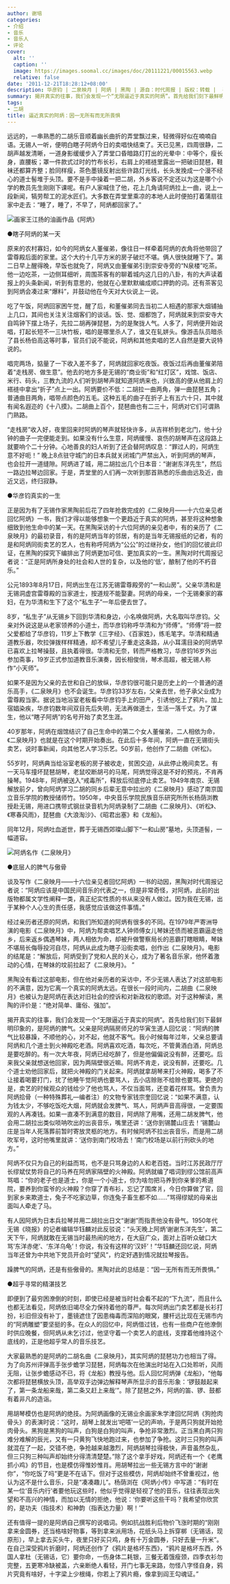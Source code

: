 ```yaml
---
author: 谢培
categories:
- 介绍
- 音乐
- 音乐人
- 评论
cover:
  alt: ''
  caption: ''
  image: https://images.soomal.cc/images/doc/20111221/00015563.webp
  relative: false
date: '2011-12-21T18:28:12+08:00'
description: 华彦钧 | 二泉映月 | 阿炳 | 黑陶 | 源自：时代周报 | 版权：转载 |  平均/总评分：09.92/129
summary: 揭开真实的往事，我们会发现一个“无限逼近于真实的阿炳”。首先给我们刻下最鲜明印象的，是阿炳的脾气。父亲是阿炳隔房师兄的华寅生道人回忆说：“阿炳的脾气比较暴躁，不顺他的心，对不起，他就不客气。我小时候每年过年，父亲总要请阿炳和几个道士到火神殿吃老酒。阿炳喜欢吃酒，每次吃，不管黄酒白酒，阿炳总是要吃醉的……
tags:
- 二胡
title: 逼近真实的阿炳：因一无所有而无所畏惧
---
```


远远的，一串熟悉的二胡乐音顺着幽长曲折的弄堂飘过来，轻微得好似在喃喃自语。无锡人一听，便明白瞎子阿炳今日的卖唱快结束了。天已见黑，四周很静，二胡声越发清晰，一道身影缓缓步入了弄堂口昏暗路灯打出的光晕中：中等个，瘦长身，直腰板；罩一件款式过时的竹布长衫，右肩上的褡裢里露出一把破旧琵琶，鞋袜还都算齐整；脸同样瘦，茶色墨镜反射出些许路灯光线，长头发挽成一个漫不经心的道士髻堆于头顶。要不是手中操着一把二胡，外乡客说不定还以为这是哪个小学的教员先生刚刚下课呢。有户人家喊住了他，花上几角请阿炳拉上一曲，说上一段新闻，犒劳帮工的泥水匠们。大多数在弄堂里乘凉的本地人此时便拍打着蒲扇往家中走去：“睡了，睡了，不早了，阿炳都回家了。”

![画家王江扬的油画作品《阿炳》](https://images.soomal.cc/images/doc/20111221/00015563.webp)





●瞎子阿炳的某一天

原来的农村寡妇，如今的阿炳女人董催弟，像往日一样牵着阿炳的衣角将他带回了雷尊殿后面的家里。这个大约十几平方米的房子破烂不堪。俩人很快就睡下了。第二日早上醒得晚，早饭也就免了，阿炳又由董催弟引到崇安寺旁的“N泉楼”吃茶。他一边吃茶，一边侧耳细听，周围茶客有的聊着城内这几日的八卦，有的大声读着报上的头条新闻，听到有意思的，他就在心里默默编成顺口押韵的词。还有茶客见到阿炳会凑过来“爆料”，并鼓动他在今天对大伙说上一说。

吃了午饭，阿炳回家困午觉，醒了后，和董催弟同去当初二人相遇的那家大烟铺抽上几口，其间也关注关注烟客们的谈话。饭、觉、烟都饱了，阿炳就来到崇安寺大自鸣钟下摆上场子，先拉二胡再弹琵琶，为的是聚拢人气。人多了，阿炳便开始说唱，打起长短不一三块竹板，唱的是哪里杀人了，谁又在轧姘头。像游击队员暗杀了县长杨伯高这等时事，官员们说不能说，阿炳和其他卖唱的艺人自然是要大说特说的。

唱完两场，掂量了一下收入差不多了，阿炳就回家吃夜饭。夜饭过后再由董催弟陪着“走栈房、做生意”。他去的地方多是无锡的“商业街”和“红灯区”，戏馆、饭店、米行、码头，三教九流的人们听到胡琴声就知道阿炳来也，兴致高的便从他肩上的褡裢中拿出“折子”点上一出。阿炳要价不低：二胡拉一曲两角，弹一曲琵琶五角；普通曲目两角，唱带点颜色的五毛。这种五毛的曲子在折子上有五六十只，其中就有闻名遐迩的《十八摸》。二胡曲上百个，琵琶曲也有二三十，阿炳对它们可谓熟门熟路。

“走栈房”收入好，夜里回来时阿炳的琴声就轻快许多，从吉祥桥到老北门，他十分钟的曲子一完便能走到。如果没有什么生意，阿炳缓慢、哀伤的胡琴声在这段路上就要响个二十分钟。心地善良的妇人听到了还会替阿炳叹息：“罪过人的，阿炳生意不好呃！” 晚上8点驻守城门的日本兵就关闭城门严禁出入，听到阿炳的琴声，也会拉开一道缝隙。阿炳进了城，用二胡拉出几个日本音：“谢谢东洋先生”，然后一路边拉琴边回家。于是，弄堂里的人们再一次听到那首熟悉的乐曲由远及近，由近又远，终归寂静。

●华彦钧真实的一生

正是因为有了无锡作家黑陶前后花了四年抢救完成的《二泉映月――十六位亲见者回忆阿炳》一书，我们才得以能够想象一个更趋近于真实的阿炳，甚至将这种想象细致到他生命中的某一天。在黑陶采访的十六位阿炳的亲见者中，有的亲历了《二泉映月》的最初录音，有的是阿炳当年的邻居，有的是当年无锡报纸的记者，有的是和阿炳同街卖艺的艺人，也有称呼阿炳为“公公”的过继孙女，他们的回忆彼此印证，在黑陶的探究下编排出了阿炳更加可信、更加真实的一生。黑陶对时代周报记者说：“正是阿炳所身处的社会和人世的复杂，以及他的‘低’，酿制了他的不朽音乐。”

公元1893年8月17日，阿炳出生在江苏无锡雷尊殿旁的“一和山房”。父亲华清和是无锡洞虚宫雷尊殿的当家道士，按道规不能娶妻。阿炳的母亲，一个无锡秦家的寡妇，在为华清和生下了这个“私生子”一年后便去世了。

8岁，“私生子”从无锡乡下回到华清和身边，小名唤做阿炳，大名取叫华彦钧。父亲对外说这是从老家领养的小道士，而华彦钧称呼华清和为“师傅”。“师傅”将一腔父爱都给了华彦钧，11岁上下教学《三字经》、《百家姓》，练毛笔字。华清和精通道教乐器，吹拉弹拨样样精通，却不希望儿子重走这条路，从小耳濡目染的阿炳早已喜欢上拉琴操鼓，且执着得很。华清和无奈，转而严格教习，华彦钧16岁外出参加斋事，19岁正式参加道教音乐演奏，因长相俊俏，琴术高超，被无锡人称作“小天师”。

如果不是因为父亲的去世和自己的放纵，华彦钧很可能只是历史上的一个普通的道乐高手，《二泉映月》也不会诞生。华彦钧33岁左右，父亲去世，他子承父业成为雷尊殿当家。据说当地浴室老板看中华彦钧手上的田产，引诱他吃上了鸦片。加上宿娼染疾，华彦钧数年间双目先后失明，无法再做道士，生活一落千丈。为了谋生，他以“瞎子阿炳”的名号开始了卖艺生涯。

40岁那年，阿炳在烟馆结识了自己生命中的第二个女人董催弟，二人相依为命，《二泉映月》也就是在这个时期开始奏出。在此后十多年间，阿炳一直在无锡街头卖艺，说时事新闻，向其他艺人学习乐艺。50岁前，他创作了二胡曲《听松》。

55岁时，阿炳典当给浴室老板的房子被收走，贫困交迫，从此停止晚间卖艺。有一天马车撞坏琵琶胡琴，老鼠咬断胡弓的马尾，阿炳觉得这是不好的预兆，不肯再操琴。1948年，阿炳被送入“戒毒所”，释放后彻底停止卖艺。1949年南京、无锡解放前夕，曾向阿炳学习二胡的同乡后辈无意中拉出的《二泉映月》感动了南京国立音乐学院的教授储师竹。1950年，中央音乐学院民族音乐研究所所长杨荫浏教授赴无锡，用进口携带式钢丝录音机为阿炳录制了二胡曲《二泉映月》、《听松》、《寒春风雨》，琵琶曲《大浪淘沙》、《昭君出塞》和《龙船》。

同年12月，阿炳吐血逝世，葬于无锡西郊璨山脚下“一和山房”墓地，头顶道髻，一幅道容。

![阿炳名作《二泉映月》](https://images.soomal.cc/images/doc/20111221/00015562.webp)





●底层人的脾气与傲骨

谈及写作《二泉映月――十六位亲见者回忆阿炳》一书的动因，黑陶对时代周报记者说：“阿炳应该是中国民间音乐的代表之一，但是非常奇怪，对阿炳，此前的出版物都属文学性阐释一类，真正纪实性质的书从来没有人做过。因为我在无锡，出于某种个人心生的责任感，我感觉应该做这件事情。”

经过亲历者还原的阿炳，和我们所知道的阿炳有很多的不同。在1979年严寄洲导演的电影《二泉映月》中，阿炳为帮卖唱艺人钟师傅女儿琴妹还债而被恶霸逼走他乡，后来返乡偶遇琴妹，两人相依为命，却被升做警察局长的恶霸打瞎眼睛，琴妹不堪局长侮辱投河自尽，阿炳从此成为瞎子沿街卖唱，创作出《二泉映月》。电影的结尾是：“解放后，阿炳受到了党和人民的关心，成为了著名音乐家，他怀着激动的心情，在琴妹的坟前拉起了《二泉映月》。 ”

黑陶没有看过这部电影，但在他对亲历者的采访中，不少无锡人表达了对这部电影的不满意，因为它离一个真实的阿炳太远。在很长一段时间内，二胡曲《二泉映月》也被认为是阿炳在表达对旧社会的控诉和对新政权的歌颂。对于这种解读，黑陶的评价是：“绝对简单、庸俗、强加”。

揭开真实的往事，我们会发现一个“无限逼近于真实的阿炳”。首先给我们刻下最鲜明印象的，是阿炳的脾气。父亲是阿炳隔房师兄的华寅生道人回忆说：“阿炳的脾气比较暴躁，不顺他的心，对不起，他就不客气。我小时候每年过年，父亲总要请阿炳和几个道士到火神殿吃老酒。阿炳喜欢吃酒，每次吃，不管黄酒白酒，阿炳总是要吃醉的。有一次大年夜，阿炳已经吃醉了，但是他偏偏说没有醉，还要吃。后来我父亲就想送他回家，因为两隔壁很近嘛。阿炳不肯走，说没有醉，还要吃。几个道士劝他回家后，就把火神殿的门关起来。阿炳就拿胡琴来打火神殿，喝多了不让接着喝要打门，扰了他睡午觉阿炳也要骂人，去小店赊账不给赊也要骂。更绝的是，卖艺的时候观众的钱给少了他也骂人，不仅当面骂，还变着花样骂。曾负责为阿炳拾骨（一种特殊葬礼―编者注）的文物专家钱宗奎回忆说：“如果不满意，认为钱太少，不够吃饭吃大烟，阿炳就会发脾气、骂人，阿炳声音高得很，一定要围观的人再凑钱。如果一直凑不到满意的数目，阿炳除了用嘴，还用二胡发脾气，他会用二胡拉出类似唢呐吹出的出丧音乐，嘴里还讲：‘送你到锡麓山庄去！’锡麓山庄是当年人死落葬前暂时寄放灵柩的地方。有时候阿炳不拉出丧音乐，而是用二胡吹军号，这时他嘴里就讲：‘送你到南门校场去！’南门校场是以前行刑砍头的地方。”

阿炳不仅只为自己的利益而骂，也不是只骂身边的人和老百姓。当时江苏民政厅厅长缪斌仗势将自己的马养在阿炳家隔壁的火神殿。阿炳就编了唱词到缪公馆前高声骂唱：“你的老子也是道士，你是一个小道士，你为啥勿把马养到你亲爹的希道院，要养到你蛮爷的火神殿？你穿了青布衫，忘记了围席爿，今日你算做了官，回到家乡来欺道士，兔子不吃家边草，你连兔子畜生都不如……”骂得缪斌的母亲出面叫人牵走了马。

有人因阿炳为日本兵拉琴并用二胡拉出日文“谢谢”而指责他没有骨气。1950年代无锡《晓报》的记者编辑华钰麟对此反驳说：“头天晚上阿炳‘谢谢东洋先生’，第二天下午，阿炳就敢在无锡当时最热闹的地方，在大庭广众，面对上百听众破口大骂‘东洋赤佬’、‘东洋乌龟’！你说，有没有这样的‘汉奸’！”华钰麟还回忆说，阿炳当年还曾为中共地下党员开会时“望风”，约定好遇到情况就拉琴报告。

躁脾气的阿炳，还是有些傲骨的。黑陶对此的总结是：“因一无所有而无所畏惧。”

●超乎寻常的精湛技艺

即便到了最穷困潦倒的时刻，即使已经是被当时社会看不起的“下九流”，而且什么也都无法看见，阿炳依旧竭尽全力保持着他的尊严。每次阿炳出门卖艺都是长衫打扮，衫旧但没有补丁，墨镜遮住了因患梅毒而深陷的眼窝，腰杆远比现在无锡市内的“阿炳雕塑”要坚挺的多。在众人的回忆中，阿炳借过钱，也有一些商户在他潦倒时供应晚餐，但阿炳从未乞讨过，他坚守着一个卖艺人的底线，支撑着他维持这个底线的，正是他超乎常人的音乐技艺。

大家最熟悉的是阿炳的二胡名曲《二泉映月》，其实阿炳的琵琶功力也相当了得。为了向苏州评弹高手张步蟾学习琵琶，阿炳每次在他演出时站在入口处聆听，风雨无阻，让张步蟾感动不已，将《龙船》教授与他。后人回忆阿炳弹《龙船》，“他每次都将琵琶横放头顶，高举双手边弹边解释琴声所显示的音乐形象：‘锣鼓敲起来了，第一条龙船来哉，第二条又赶上来哉’”。除了琵琶之外，阿炳的笛、锣、鼓都有着非凡的造诣。

用胡琴模仿也是阿炳的绝技。为阿炳画像的无锡业余画家朱学津回忆阿炳《狗抢肉骨头》的表演时说：“这时，胡琴上就发出‘吧嗒’一记的声响，于是两只狗就开始抢肉骨头。黑狗是黑狗的叫声，白狗是白狗的叫声，争抢非常激烈。正当黑白两只狗难分难解的辰光，又有一只黄狗飞快地跑过来，也参加了争抢。这时三只狗的叫声就混在了一起，交错不绝，争抢越来越激烈，阿炳胡琴拉得极快，声音虽然杂乱，但三只狗三种叫声却始终分得清清楚楚。”除了这个拿手好戏，阿炳还有一个《老鹰抓小鸡》的节目，也是模仿得惟妙惟肖。用胡琴拉出一些无锡方言中的“谢谢你”，“你吃饭了吗”更是不在话下。但对于这些模仿，阿炳却始终不曾重视过，他认为这不是什么音乐，只是“凑凑趣儿”。杨荫浏在《阿炳小传》中写道：“有时在某一位‘音乐内行’者要他玩这些时，他似乎觉得是轻视了他的音乐，往往表现出失望和不高兴的神情，而加以无情的拒绝，他说：‘你要听这些干吗？我希望你欣赏的，是功夫（指技术）和神韵（指表达力量）啊！’”

还有值得一提的是阿炳自己撰写的说唱词。例如抗战胜利后物价飞涨时期的“刚刚拿来金圆券，还当格啥好物事，等到拿来派用场，花纸头马上拆穿梆（无锡话，现原形），早上拿去买头牛，夜里只好买只鸡，身有十万金圆券，只好去量一升米”。在自己深受鸦片折磨时，阿炳还创作了《鸦片是格坏东西》，“鸦片是格坏东西，外国人拿杜（无锡话，它）要你命，一伤身体二耗银，三餐无着饿瘦颈，四季衣衫勿完整，五更寒冷缺被盖，六亲断绝人看轻，开门七事无来路，勿怪八字怪自身，鸦片究竟有啥好，十字梁上少根绳，你若上了鸦片瘾，像拿到阎王勾魂证。”